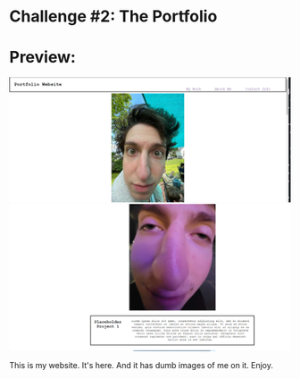 # Challenge #2: The Portfolio
<h1>Preview:</h2>
<img src="assets/images/preview1.png">
<img src="assets/images/preview2.png">

This is my website. It's here. And it has dumb images of me on it. Enjoy.


